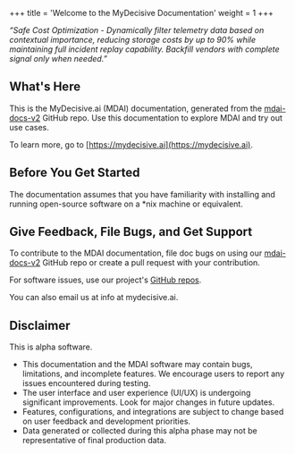 +++
title = 'Welcome to the MyDecisive Documentation'
weight = 1
+++

_“Safe Cost Optimization - Dynamically filter telemetry data based on contextual importance, reducing storage costs by up to 90% while maintaining full incident replay capability. Backfill vendors with complete signal only when needed.”_

## What's Here

This is the MyDecisive.ai (MDAI) documentation, generated from the [mdai-docs-v2](https://github.com/DecisiveAI/mdai-docs-v2) GitHub repo. Use this documentation to explore MDAI and try out use cases.

To learn more, go to [https://mydecisive.ai](https://mydecisive.ai).

## Before You Get Started

The documentation assumes that you have familiarity with installing and running open-source software on a \*nix machine or equivalent.

## Give Feedback, File Bugs, and Get Support

To contribute to the MDAI documentation, file doc bugs on using our [mdai-docs-v2](https://github.com/DecisiveAI/mdai-docs-v2) GitHub repo or create a pull request with your contribution.

For software issues, use our project's [GitHub repos](https://github.com/orgs/DecisiveAI/repositories?type=public).

You can also email us at info at mydecisive.ai.

## Disclaimer

This is alpha software.

- This documentation and the MDAI software may contain bugs, limitations, and incomplete features. We encourage users to report any issues encountered during testing.
- The user interface and user experience (UI/UX) is undergoing significant improvements. Look for major changes in future updates.
- Features, configurations, and integrations are subject to change based on user feedback and development priorities.
- Data generated or collected during this alpha phase may not be representative of final production data.
